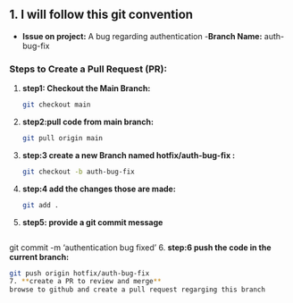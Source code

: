 
## 1. I will follow this git convention ##
- **Issue on project:** A bug regarding authentication
-**Branch Name:** auth-bug-fix

### Steps to Create a Pull Request (PR):

1. **step1: Checkout the Main Branch:**
   ```bash
   git checkout main
2. **step2:pull code from main branch:**
   ```bash
   git pull origin main
3. **step:3 create a new Branch named hotfix/auth-bug-fix :**
   ```bash
   git checkout -b auth-bug-fix
4. **step:4 add the changes those are made:**
   ```bash
   git add .
5. **step5: provide a git commit message**
   ```bash
  git commit -m ‘authentication bug fixed’
6. **step:6 push the code in the current branch:**
   ```bash
   git push origin hotfix/auth-bug-fix
7. **create a PR to review and merge**
  browse to github and create a pull request regarging this branch